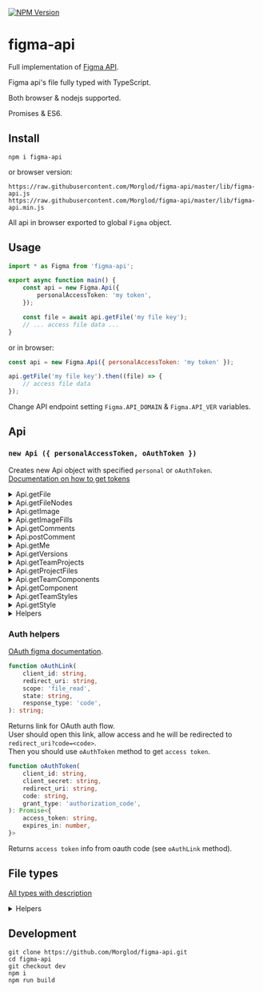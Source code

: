 [![NPM Version](https://badge.fury.io/js/figma-api.svg?style=flat)](https://www.npmjs.com/package/figma-api)

# figma-api

Full implementation of [Figma API](https://www.figma.com/developers/docs).

Figma api's file fully typed with TypeScript.

Both browser & nodejs supported.

Promises & ES6.

## Install

`npm i figma-api`

or browser version:

`https://raw.githubusercontent.com/Morglod/figma-api/master/lib/figma-api.js`  
`https://raw.githubusercontent.com/Morglod/figma-api/master/lib/figma-api.min.js`

All api in browser exported to global `Figma` object.

## Usage

```ts
import * as Figma from 'figma-api';

export async function main() {
    const api = new Figma.Api({
        personalAccessToken: 'my token',
    });

    const file = await api.getFile('my file key');
    // ... access file data ...
}
```

or in browser:

```js
const api = new Figma.Api({ personalAccessToken: 'my token' });

api.getFile('my file key').then((file) => {
    // access file data
});
```

Change API endpoint setting `Figma.API_DOMAIN` & `Figma.API_VER` variables.

## Api

### `new Api ({ personalAccessToken, oAuthToken })`

Creates new Api object with specified `personal` or `oAuthToken`.  
[Documentation on how to get tokens](https://www.figma.com/developers/docs#authentication)

<details>
<summary>
Api.getFile
</summary>

```ts
Api.getFile(fileKey, opts?: { version?, geometry? })
```
[Require file data](https://www.figma.com/developers/docs#get-files-endpoint) with specified version.  
Set `geometry='paths'` to export vector data.

Returns:  
```ts
{
    name: string,
    lastModified: string,
    thumbnailURL: string,
    version: string,
    document: Node<'DOCUMENT'>,
    components: { [nodeId: string]: Component },
    schemaVersion: 0,
    styles: { [styleName: string]: Style }
}
```
</details>

<details>
<summary>
Api.getFileNodes
</summary>

```ts
Api.getFileNodes(fileKey, ids, opts?: { version?, geometry? })
```
[Require file nodes data](https://www.figma.com/developers/docs#get-file-nodes-endpoint) with specified version.  
Set `geometry='paths'` to export vector data.

Returns:  
```ts
{
    name: string,
    lastModified: string,
    thumbnailURL: string,
    err: string,
    nodes: {
        id: {
            document: Node<'DOCUMENT'>,
            components: { [nodeId: string]: Component },
            schemaVersion: 0,
            styles: { [styleName: string]: Style }
        }
    }
}
```
</details>

<details>
<summary>
Api.getImage
</summary>

```ts
Api.getImage(fileKey, opts?: {
    /** A comma separated list of node IDs to render */
    ids: string,
    /** A number between 0.01 and 4, the image scaling factor */
    scale: number,
    /** Image output format */
    format: 'jpg'|'png'|'svg',
    /** Whether to include id attributes for all SVG elements. `Default: false` */
    svg_include_id?: boolean,
    /** Whether to simplify inside/outside strokes and use stroke attribute if possible instead of <mask>. `Default: true` */
    svg_simplify_stroke?: boolean,
    /** A specific version ID to get. Omitting this will get the current version of the file */
    version?: string,
})
```  
[Renders images](https://www.figma.com/developers/docs#get-images-endpoint) from a file.

Returns:
```ts
{
    err: string,
    images: { [nodeId: string]: string|null },
    status: number
}
```
</details>

<details>
<summary>
Api.getImageFills
</summary>

```ts
Api.getImageFills(fileKey)
```  

[Returns download links for all images present in image fills in a document.](https://www.figma.com/developers/docs#get-image-fills-endpoint)

Returns:  
```ts
{
    images?: {
        [imageRef: string]: imageUrl,
    },
}
```
</details>

<details>
<summary>
Api.getComments
</summary>

```ts
Api.getComments(fileKey)
```
[List of comments](https://www.figma.com/developers/docs#get-comments-endpoint) left on the file.

Returns:  
```ts
{
    comments: Comment[],
}
```
</details>

<details>
<summary>
Api.postComment
</summary>

```ts
Api.postComment(fileKey: string, message: string, client_meta: Vector|FrameOffset)
```
[Posts a new comment on the file](https://www.figma.com/developers/docs#post-comments-endpoint) with specified location.

Returns:  
```ts
Comment
```
</details>

<details>
<summary>
Api.getMe
</summary>

```ts
Api.getMe()
```
[You can use the Users Endpoint](https://www.figma.com/developers/docs#users-endpoints) to access information regarding the currently authenticated User. When using OAuth 2, the User in question must be authenticated through the Figma API to access their information.

Returns:  
```ts
User
```
</details>

<details>
<summary>
Api.getVersions
</summary>

```ts
Api.getVersions(fileKey)
```
A [list of the version](https://www.figma.com/developers/docs#get-file-versions-endpoint) history of a file. The version history consists of versions, manually-saved additions to the version history of a file.  
If the account is not on a paid team, version history is limited to the past 30 days. Note that version history will not include autosaved versions.

Returns:  
```ts
{
    versions: Version[]
}
```
</details>

<details>
<summary>
Api.getTeamProjects
</summary>

```ts
Api.getTeamProjects(team_id)
```
[Lists the projects](https://www.figma.com/developers/docs#get-team-projects-endpoint) for a specified team. Note that this will only return projects visible to the authenticated user or owner of the developer token.

Returns:  
```ts
{
    projects: { id: number, name: string }[],
}
```
</details>

<details>
<summary>
Api.getProjectFiles
</summary>

```ts
Api.getProjectFiles(project_id)
```
[List the files](https://www.figma.com/developers/docs#get-project-files-endpoint) in a given project.

Returns:  
```ts
{
    files: {
        key: string,
        name: string,
        thumbnail_url: string,
        last_modified: string,
    }[],
}
```

</details>

<details>
<summary>
Api.getTeamComponents
</summary>

```ts
Api.getTeamComponents(team_id, opts?: { page_size?, cursor? })
```

[Get a paginated list](https://www.figma.com/developers/docs#get-team-components-endpoint) of published components within a team library.

Returns:  
```ts
{
    components: [
        /* ComponentMetadata */ {
            key: string,
            file_key: string,
            node_id: string,
            thumbnail_url: string,
            name: string,
            description: string,
            updated_at: string,
            created_at: string,
            user: User, 
            containing_frame: FrameInfo, 
        },
    ],
    cursor: { 
        before: number,
        after: number,
    },
}
```

</details>

<details>
<summary>
Api.getComponent
</summary>

```ts
Api.getComponent(componentKey)
```

[Get metadata on a component by key.](https://www.figma.com/developers/docs#get-component-endpoint)

Returns:  
```ts
/* ComponentMetadata */ {
    key: string,
    file_key: string,
    node_id: string,
    thumbnail_url: string,
    name: string,
    description: string,
    updated_at: string,
    created_at: string,
    user: User, 
    containing_frame: FrameInfo, 
},
```

</details>

<details>
<summary>
Api.getTeamStyles
</summary>

```ts
Api.getTeamStyles(team_id, opts?: { page_size?, cursor? })
```

[Get a paginated list](https://www.figma.com/developers/docs#get-team-styles-endpoint) of published styles within a team library.

Returns:  
```ts
{
    styles: [
        {
            key: string,
            file_key: string,
            node_id: string,
            style_type: StyleType,
            thumbnail_url: string,
            name: string,
            description: string,
            updated_at: string,
            created_at: string,
            sort_position: string,
            user: User, 
        },
    ],
        cursor: { 
        before: number,
        after: number,
    }, 
}
```

</details>

<details>
<summary>
Api.getStyle
</summary>

```ts
Api.getStyle(styleKey)
```

[Get metadata on a style by key.](https://www.figma.com/developers/docs#get-style-endpoint)

Returns:  
```ts
{
    key: string,
    file_key: string,
    node_id: string,
    style_type: StyleType,
    thumbnail_url: string,
    name: string,
    description: string,
    updated_at: string,
    created_at: string,
    sort_position: string,
    user: User, 
}
```

</details>

<details>
<summary>
Helpers
</summary>

`Api.appendHeaders(headers: {}): void`  
Populate headers with auth.

`Api.request<T>(url, opts): Promise<T>`  
Make request with auth headers.  
</details>

### Auth helpers

[OAuth figma documentation](https://www.figma.com/developers/docs#auth-oauth).

```ts
function oAuthLink(
    client_id: string,
    redirect_uri: string,
    scope: 'file_read',
    state: string,
    response_type: 'code',
): string;
```
Returns link for OAuth auth flow.  
User should open this link, allow access and he will be redirected to `redirect_uri?code=<code>`.  
Then you should use `oAuthToken` method to get `access token`.

```ts
function oAuthToken(
    client_id: string,
    client_secret: string,
    redirect_uri: string,
    code: string,
    grant_type: 'authorization_code',
): Promise<{
    access_token: string,
    expires_in: number,
}>
```
Returns `access token` info from oauth code (see `oAuthLink` method).

## File types

[All types with description](src/ast-types.ts)

<details>
<summary>
Helpers
</summary>

```ts
isEffectShadow(effect: Effect): effect is EffectShadow;
```
Check if effect is one of shadow effects.

```ts
isEffectBlur(effect: Effect): effect is EffectBlur;
```
Check if effect is one of blur effects.

```ts
isPaintSolid(paint: Paint): paint is PaintSolid;
isPaintGradient(paint: Paint): paint is PaintGradient;
isPaintImage(paint: Paint): paint is PaintImage;
```
Check if paint is one of pain types.

```ts
isNodeType<NodeType>(node: Node): node is type of NodeType;
```
Check if node is type of specified node.

</details>

## Development

```
git clone https://github.com/Morglod/figma-api.git
cd figma-api
git checkout dev
npm i
npm run build
```
